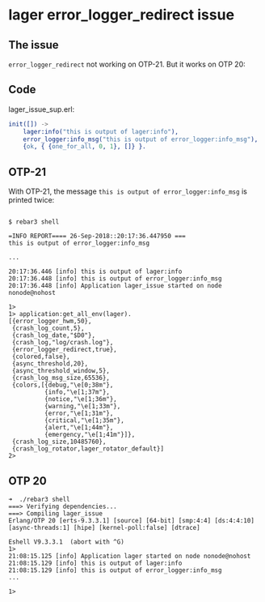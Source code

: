 # lager error_logger_redirect issue

## The issue

`error_logger_redirect` not working on OTP-21. But it works on OTP 20:


## Code

lager_issue_sup.erl:

```erlang
init([]) ->
    lager:info("this is output of lager:info"),
    error_logger:info_msg("this is output of error_logger:info_msg"),
    {ok, { {one_for_all, 0, 1}, []} }.
```

## OTP-21

With OTP-21, the message `this is output of error_logger:info_msg` is printed twice:

```shell

$ rebar3 shell

=INFO REPORT==== 26-Sep-2018::20:17:36.447950 ===
this is output of error_logger:info_msg

...

20:17:36.446 [info] this is output of lager:info
20:17:36.448 [info] this is output of error_logger:info_msg
20:17:36.448 [info] Application lager_issue started on node nonode@nohost

1>
1> application:get_all_env(lager).
[{error_logger_hwm,50},
 {crash_log_count,5},
 {crash_log_date,"$D0"},
 {crash_log,"log/crash.log"},
 {error_logger_redirect,true},
 {colored,false},
 {async_threshold,20},
 {async_threshold_window,5},
 {crash_log_msg_size,65536},
 {colors,[{debug,"\e[0;38m"},
          {info,"\e[1;37m"},
          {notice,"\e[1;36m"},
          {warning,"\e[1;33m"},
          {error,"\e[1;31m"},
          {critical,"\e[1;35m"},
          {alert,"\e[1;44m"},
          {emergency,"\e[1;41m"}]},
 {crash_log_size,10485760},
 {crash_log_rotator,lager_rotator_default}]
2>
```


## OTP 20

```shell
➜  ./rebar3 shell
===> Verifying dependencies...
===> Compiling lager_issue
Erlang/OTP 20 [erts-9.3.3.1] [source] [64-bit] [smp:4:4] [ds:4:4:10] [async-threads:1] [hipe] [kernel-poll:false] [dtrace]

Eshell V9.3.3.1  (abort with ^G)
1>
21:08:15.125 [info] Application lager started on node nonode@nohost
21:08:15.129 [info] this is output of lager:info
21:08:15.129 [info] this is output of error_logger:info_msg
...

1>
```